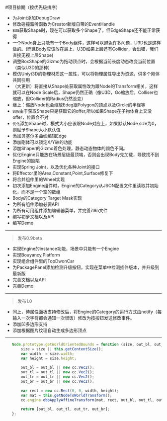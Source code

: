 #项目排期（按优先级排序）

 * 为Joint添加DebugDraw
 * 修改碰撞监听函数为Creator新版自带的EventHandle
 * `BUG`获取Shape时，现在可以获取多个Shape了，但EdgeShape还不能正常获得
 * 一个Node身上只能有一个Body组件，这样可以避免许多问题，U3D也是这样做的。(而且Body应该放在最上，U3D如果上层还有Collider，会出错，我们直接无视上层Shape)
 * 调整BoxShape的Gizmo为拖动顶点时，会根据当前长度动态改变当前位置（类似U3D的那种）
 * 模仿Uniyt3D的物理材质这一属性，可以将物理属性导出为资源，供多个刚体共同引用
 * （大更新）将直接从Shape处获取属性改为跟Node的Transform相关，这样就可以在Node Scale后，Shape仍然正确（像U3D，Go缩放后，Colliser也缩放，但Collider的Radius仍然没变）
 * 继上：缩放Node也会缩放Edeg跟Polygon的顶点以及Circle的半径等
 * `BUG`由于获取Shape只是获取它的offer,所以如果Shape在子物体身上又没offer，位置会不对
 * `优化`添加Shape时，模式大小应该跟Node对应上，如果默认Node size为0，则赋予Shape大小默认值
 * 添加贝塞尔多曲线编辑Edge
 * 添加刚体可以锁定X/Y轴的功能
 * 添加Shaper的Gizmo着色处理，静态动态物体的颜色不同。
 * 优化Engine只能放在场景层级最顶端，否则会出现Body先加载，导致找不到Engine的缺陷
 * 实现Spring Joint，以及优化各种Joint的接口
 * 将Effector里的Area,Constant,Point,Surface修复下
 * 将合并组件里的Wheel实现
 * 初次添加Engine组件时，Engine的Category从JSON配置文件里读取并初始化，而不是一个空的数组
 * Body的Category Target Mask实现
 * 为所有组件添加必要API
 * 为所有可用组件添加编辑器菜单，并完善i18n文件
 * 编写初步文档以及API
 * 编写Demo
 -------------
 >发布0.9beta
 
 * 实现Engine的instance功能，场景中只能有一个Engine
 * 实现Bouyancy,Platform
 * 实现组合组件里的TopDwonCar
 * 为PackagePanel添加检测升级按钮，实现在菜单中检测插件版本，并升级到最新版
 * 完善文档以及API
 * 完善Demo
 -------------
 >发布1.0
 
 * 同上，待属性面板支持修改后，将Engine的Category的运行方式由notify（每输入一次字符都会通知一次很饭）修改为按按钮发送修改事件。
 * 添加凹多边形支持
 * 添加根据图片纹理自动生成多边形顶点
 -------------
 ``` javascript
    Node.prototype.getWorldOrientedBounds = function (size, out_bl, out_tl, out_tr, out_br) {
        size = size || this.getContentSize();
        var width  = size.width;
        var height = size.height;
    
        out_bl = out_bl || new cc.Vec2();
        out_tl = out_tl || new cc.Vec2();
        out_tr = out_tr || new cc.Vec2();
        out_br = out_br || new cc.Vec2();
    
        var rect = new cc.Rect(0, 0, width, height);
        var mat = this.getNodeToWorldTransform();
        cc.engine.obbApplyAffineTransform(mat, rect, out_bl, out_tl, out_tr, out_br);
    
        return [out_bl, out_tl, out_tr, out_br];
    };
```